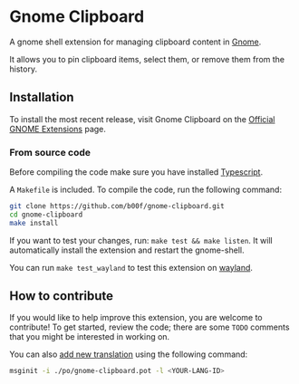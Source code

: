 # Gnome Clipboard

A gnome shell extension for managing clipboard content in [Gnome](https://www.gnome.org/).

It allows you to pin clipboard items, select them, or remove them from the history.

## Installation

To install the most recent release, visit Gnome Clipboard on the
[Official GNOME Extensions](https://extensions.gnome.org/extension/4422/gnome-clipboard//) page.

### From source code

Before compiling the code make sure you have installed [Typescript](https://www.typescriptlang.org/download).

A `Makefile` is included. To compile the code, run the following command:

```bash
git clone https://github.com/b00f/gnome-clipboard.git
cd gnome-clipboard
make install
```

If you want to test your changes, run: `make test && make listen`.
It will automatically install the extension and restart the gnome-shell.

You can run `make test_wayland` to test this extension on [wayland](https://wayland.freedesktop.org/).

## How to contribute

If you would like to help improve this extension, you are welcome to contribute!
To get started, review the code; there are some `TODO` comments that you might be interested in working on.

You can also [add new translation](https://wiki.gnome.org/Attic/GnomeShell/Extensions/Writing#Extension_Utils) using the following command:

```bash
msginit -i ./po/gnome-clipboard.pot -l <YOUR-LANG-ID>
````

